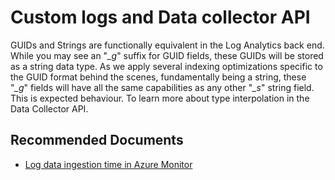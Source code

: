 
<properties
pageTitle="Custom logs and Data collector API"
description="Custom logs and Data collector API"
service="microsoft.operationalinsights"
resource="workspaces"
articleId="operationalinsights-monitoringvms-customlogs"
symptomID=""
infoBubbleText=""
authors="evternov"
ms.author="evternov"
displayorder=""
selfHelpType="generic"
supportTopicIds="32612533"
resourceTags=""
productPesIds="15725"
cloudEnvironments="Public, Fairfax, usnat, ussec"
ownershipId="AzureMonitoring_LogAnalytics"
/>

# Custom logs and Data collector API

GUIDs and Strings are functionally equivalent in the Log Analytics back end. While you may see an "*_g*" suffix for GUID fields, these GUIDs will be stored as a string data type. As we apply several indexing optimizations specific to the GUID format behind the scenes, fundamentally being a string, these "*_g*" fields will have all the same capabilities as any other "*_s*" string field. This is expected behaviour. To learn more about type interpolation in the Data Collector API.

## **Recommended Documents**

* [Log data ingestion time in Azure Monitor](https://docs.microsoft.com/azure/azure-monitor/platform/data-collector-api#record-type-and-properties)<br>
